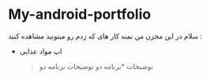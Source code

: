 # My-android-portfolio
سلام 
در این مخزن من نمنه کار های که زدم رو میتونید مشاهده کنید :

* اپ مواد عذایی
  > توضیحات
  *برنامه دو
  > توضیحات برنامه دو 

